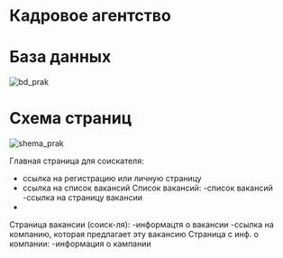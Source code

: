 # Кадровое агентство
# База данных

![bd_prak](https://user-images.githubusercontent.com/121457645/221985624-a99afbd9-d784-4f53-bfff-5654c3619398.svg)

# Схема страниц
![shema_prak](https://user-images.githubusercontent.com/121457645/221991869-37cb647f-f925-482e-abaa-7ce5ba403499.svg)


Главная страница для соискателя:
  - ссылка на регистрацию или личную страницу
  - ссылка на список вакансий
Список вакансий:
  -список вакансий
  -ссылка на страницу вакансии
  -
Страница вакансии (соиск-ля):
  -информацтя о вакансии
  -ссылка на компанию, которая предлагает эту вакансию
Страница с инф. о компании:
  -информация о кампании

